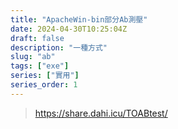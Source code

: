```yaml
---
title: "ApacheWin-bin部分Ab測壓"
date: 2024-04-30T10:25:04Z
draft: false
description: "一種方式"
slug: "ab"
tags: ["exe"]
series: ["實用"]
series_order: 1
---
```

> https://share.dahi.icu/TOABtest/